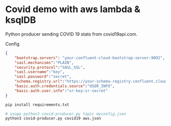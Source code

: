 # Covid demo with aws lambda & ksqlDB

Python producer sending COVID 19 stats from covid19api.com. 

Config

```json
{
    "bootstrap.servers": "your-confluent-cloud-bootstrap-server:9092",
    "sasl.mechanisms":"PLAIN",
    "security.protocol":"SASL_SSL",
    "sasl.username":"key",
    "sasl.password":"secret",
    "schema.registry.url":"https://your-schema-registry.confluent.cloud",
    "basic.auth.credentials.source":"USER_INFO",
    "basic.auth.user.info":"sr-key:sr-secret"
}
```

```bash
pip install requirements.txt

# usage python3 covid-producer.py topic myconfig.json
python3 covid-producer.py covid19 aws.json
```
